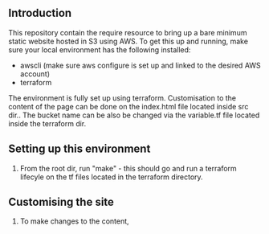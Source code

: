 ## Introduction

This repository contain the require resource to bring up a bare minimum static website hosted in S3 using AWS. To get this up and running, make sure your local environment has the following installed:

- awscli (make sure aws configure is set up and linked to the desired AWS account)
- terraform

The environment is fully set up using terraform. Customisation to the content of the page can be done on the index.html file located inside src dir.. The bucket name can be also be changed via the variable.tf file located inside the terraform dir.

## Setting up this environment 
1. From the root dir, run "make" - this should go and run a terraform lifecyle on the tf files located in the terraform directory.

## Customising the site
1. To make changes to the content, 